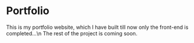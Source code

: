 # Portfolio
This is my portfolio website, which I have built till now only the front-end is completed...\n
The rest of the project is coming soon.
